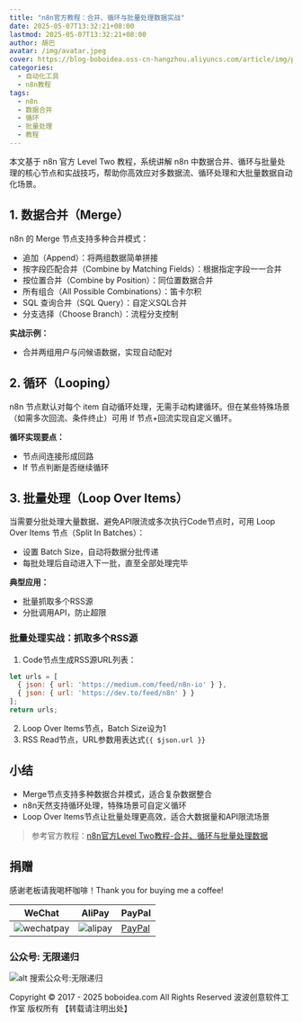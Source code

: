 ```yaml
---
title: "n8n官方教程：合并、循环与批量处理数据实战"
date: 2025-05-07T13:32:21+08:00
lastmod: 2025-05-07T13:32:21+08:00
author: 胡巴
avatar: /img/avatar.jpeg
cover: https://blog-boboidea.oss-cn-hangzhou.aliyuncs.com/article/img/posts/auto1/posts/14.jpg
categories:
  - 自动化工具
  - n8n教程
tags:
  - n8n
  - 数据合并
  - 循环
  - 批量处理
  - 教程
---
```


本文基于 n8n 官方 Level Two 教程，系统讲解 n8n 中数据合并、循环与批量处理的核心节点和实战技巧，帮助你高效应对多数据流、循环处理和大批量数据自动化场景。

<!--more-->

## 1. 数据合并（Merge）

n8n 的 Merge 节点支持多种合并模式：
- 追加（Append）：将两组数据简单拼接
- 按字段匹配合并（Combine by Matching Fields）：根据指定字段一一合并
- 按位置合并（Combine by Position）：同位置数据合并
- 所有组合（All Possible Combinations）：笛卡尔积
- SQL 查询合并（SQL Query）：自定义SQL合并
- 分支选择（Choose Branch）：流程分支控制

**实战示例：**
- 合并两组用户与问候语数据，实现自动配对

## 2. 循环（Looping）

n8n 节点默认对每个 item 自动循环处理，无需手动构建循环。但在某些特殊场景（如需多次回流、条件终止）可用 If 节点+回流实现自定义循环。

**循环实现要点：**
- 节点间连接形成回路
- If 节点判断是否继续循环

## 3. 批量处理（Loop Over Items）

当需要分批处理大量数据、避免API限流或多次执行Code节点时，可用 Loop Over Items 节点（Split In Batches）：
- 设置 Batch Size，自动将数据分批传递
- 每批处理后自动进入下一批，直至全部处理完毕

**典型应用：**
- 批量抓取多个RSS源
- 分批调用API，防止超限

### 批量处理实战：抓取多个RSS源
1. Code节点生成RSS源URL列表：
```javascript
let urls = [
  { json: { url: 'https://medium.com/feed/n8n-io' } },
  { json: { url: 'https://dev.to/feed/n8n' } }
];
return urls;
```
2. Loop Over Items节点，Batch Size设为1
3. RSS Read节点，URL参数用表达式`{{ $json.url }}`

## 小结

- Merge节点支持多种数据合并模式，适合复杂数据整合
- n8n天然支持循环处理，特殊场景可自定义循环
- Loop Over Items节点让批量处理更高效，适合大数据量和API限流场景

> 参考官方教程：[n8n官方Level Two教程-合并、循环与批量处理数据](https://docs.n8n.io/courses/level-two/chapter-3/)

<!--qr_code-->

## 捐赠

感谢老板请我喝杯咖啡！Thank you for buying me a coffee!

| WeChat | AliPay | PayPal |
| --- | --- | --- |
| ![wechatpay](https://blog-boboidea.oss-cn-hangzhou.aliyuncs.com/pay/wechat_%E6%94%B6%E6%AC%BE%E7%A0%81.jpg) | ![alipay](https://blog-boboidea.oss-cn-hangzhou.aliyuncs.com/pay/alipay.jpg) | [PayPal](https://paypal.me/JianboQin?country.x=C2&locale.x=zh_XC) |

### 公众号: 无限递归

![alt 搜索公众号:无限递归](https://blog-boboidea.oss-cn-hangzhou.aliyuncs.com/article/img/gongzhonghao.jpeg "无限递归")

<!--declare-declare-->

Copyright &copy; 2017 - 2025 boboidea.com All Rights Reserved 波波创意软件工作室 版权所有 【转载请注明出处】 